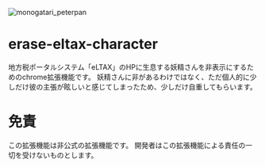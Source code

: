 ![monogatari_peterpan](https://user-images.githubusercontent.com/87993254/213114958-aeaea761-299a-419f-9b23-6178a4226e0c.png)


# erase-eltax-character
地方税ポータルシステム「eLTAX」のHPに生息する妖精さんを非表示にするためのchrome拡張機能です。
妖精さんに非があるわけではなく、ただ個人的に少しだけ彼の主張が眩しいと感じてしまったため、少しだけ自重してもらいます。

# 免責
この拡張機能は非公式の拡張機能です。
開発者はこの拡張機能による責任の一切を受けないものとします。
